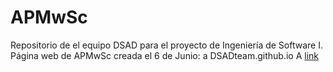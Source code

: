 # APMwSc
Repositorio de el equipo DSAD para el proyecto de Ingeniería de Software I.
Página web de APMwSc creada el 6 de Junio: 
a
DSADteam.github.io
A [link](dsadteam.github.io)
